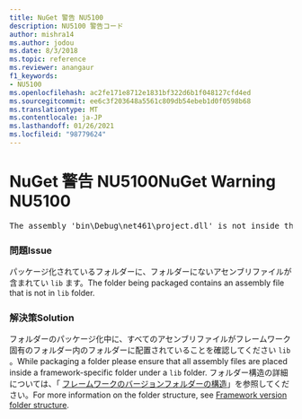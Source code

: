 ```yaml
---
title: NuGet 警告 NU5100
description: NU5100 警告コード
author: mishra14
ms.author: jodou
ms.date: 8/3/2018
ms.topic: reference
ms.reviewer: anangaur
f1_keywords:
- NU5100
ms.openlocfilehash: ac2fe171e8712e1831bf322d6b1f048127cfd4ed
ms.sourcegitcommit: ee6c3f203648a5561c809db54ebeb1d0f0598b68
ms.translationtype: MT
ms.contentlocale: ja-JP
ms.lasthandoff: 01/26/2021
ms.locfileid: "98779624"
---
```

# <a name="nuget-warning-nu5100"></a><span data-ttu-id="6dd58-103">NuGet 警告 NU5100</span><span class="sxs-lookup"><span data-stu-id="6dd58-103">NuGet Warning NU5100</span></span>
<pre>The assembly 'bin\Debug\net461\project.dll' is not inside the 'lib' folder and hence it won't be added as a reference when the package is installed into a project. Move it into the 'lib' folder if it needs to be referenced.</pre>

### <a name="issue"></a><span data-ttu-id="6dd58-104">問題</span><span class="sxs-lookup"><span data-stu-id="6dd58-104">Issue</span></span>

<span data-ttu-id="6dd58-105">パッケージ化されているフォルダーに、フォルダーにないアセンブリファイルが含まれてい `lib` ます。</span><span class="sxs-lookup"><span data-stu-id="6dd58-105">The folder being packaged contains an assembly file that is not in `lib` folder.</span></span>


### <a name="solution"></a><span data-ttu-id="6dd58-106">解決策</span><span class="sxs-lookup"><span data-stu-id="6dd58-106">Solution</span></span>

<span data-ttu-id="6dd58-107">フォルダーのパッケージ化中に、すべてのアセンブリファイルがフレームワーク固有のフォルダー内のフォルダーに配置されていることを確認してください `lib` 。</span><span class="sxs-lookup"><span data-stu-id="6dd58-107">While packaging a folder please ensure that all assembly files are placed inside a framework-specific folder under a `lib` folder.</span></span> <span data-ttu-id="6dd58-108">フォルダー構造の詳細については、「 [フレームワークのバージョンフォルダーの構造](../../create-packages/supporting-multiple-target-frameworks.md#framework-version-folder-structure)」を参照してください。</span><span class="sxs-lookup"><span data-stu-id="6dd58-108">For more information on the folder structure, see [Framework version folder structure](../../create-packages/supporting-multiple-target-frameworks.md#framework-version-folder-structure).</span></span>

